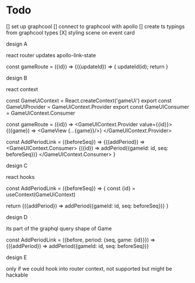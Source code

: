 # Todo

[] set up graphcool
[] connect to graphcool with apollo
[] create ts typings from graphcool types
[X] styling scene on event card


design A

react router updates apollo-link-state

const gameRoute = ({id}) =>
  <Mutation>
  {({updateId}) => {
    updateId(id);
    return <GameView>
  }
  </Mutation>

design B

react context

const GameUiContext = React.createContext('gameUi')
export const GameUIProvider = GameUiContext.Provider
export const GameUIConsumer = GameUiContext.Consumer

const gameRoute = ({id}) =>
  <GameUIContext.Provider value={{id}}>
    <GameQuery id={id}>
      {({game}) => <GameView {...{game}}/>}
    </GameQuery>
  </GameUIContext.Provider>

const AddPeriodLink = ({beforeSeq}) =>
  <Mutation>
    {({addPeriod}) =>
      <GameUIContext.Consumer>
        {({id}) => addPeriod({gameId: id, seq: beforeSeq})}
      </GameUIContext.Consumer>
    }
  </Mutation>

design C

react hooks

const AddPeriodLink = ({beforeSeq}) => {
  const {id} = useContext(GameUiContext)

  return <Mutation>
    {({addPeriod}) => addPeriod({gameId: id, seq: beforeSeq})}
  </Mutation>
}

design D

its part of the graphql query shape of Game

const AddPeriodLink = ({before, period: {seq, game: {id}}}) =>
  <Mutation>
    {({addPeriod}) => addPeriod({gameId: id, seq: beforeSeq})}
  </Mutation>

design E

only if we could hook into router context, not supported but might be hackable